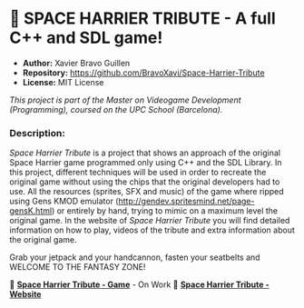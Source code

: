 # 🚀 SPACE HARRIER TRIBUTE - A full C++ and SDL game!

- **Author:** Xavier Bravo Guillen  
- **Repository:** https://github.com/BravoXavi/Space-Harrier-Tribute
- **License:** MIT License

_This project is part of the Master on Videogame Development (Programming), coursed on the UPC School (Barcelona)._


### Description:

_Space Harrier Tribute_ is a project that shows an approach of the original Space Harrier game programmed only using C++ and the SDL Library.
In this project, different techniques will be used in order to recreate the original game without using the chips that the original developers had to use.
All the resources (sprites, SFX and music) of the game where ripped using Gens KMOD emulator (http://gendev.spritesmind.net/page-gensK.html) or entirely by hand, trying to mimic on a
maximum level the original game.
In the website of _Space Harrier Tribute_ you will find detailed information on how to play, videos of the tribute and extra information about the original game.

Grab your jetpack and your handcannon, fasten your seatbelts and WELCOME TO THE FANTASY ZONE!

🚀 [**Space Harrier Tribute - Game**](https://github.com/BravoXavi/Space-Harrier-Tribute/releases) - On Work
🚀 [**Space Harrier Tribute - Website**](https://bravoxavi.github.io/Space-Harrier-Tribute) 